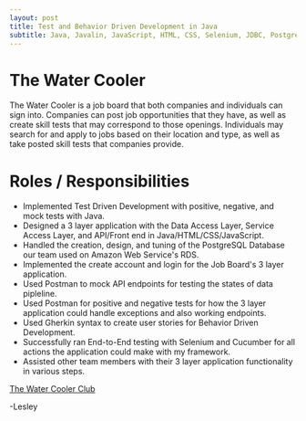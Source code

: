 ```yaml
---
layout: post
title: Test and Behavior Driven Development in Java
subtitle: Java, Javalin, JavaScript, HTML, CSS, Selenium, JDBC, PostgreSQL
---
```


# The Water Cooler 
The Water Cooler is a job board that both companies and individuals can sign into. Companies can post job opportunities that they have, as well as create skill tests that may correspond to those openings. Individuals may search for and apply to jobs based on their location and type, as well as take posted skill tests that companies provide.

# Roles / Responsibilities
* Implemented Test Driven Development with positive, negative, and mock tests with Java.
* Designed a 3 layer application with the Data Access Layer, Service Access Layer, and API/Front end in Java/HTML/CSS/JavaScript.
* Handled the creation, design, and tuning of the PostgreSQL Database our team used on Amazon Web Service's RDS.
* Implemented the create account and login for the Job Board's 3 layer application.
* Used Postman to mock API endpoints for testing the states of data pipleline.
* Used Postman for positive and negative tests for how the 3 layer application could handle exceptions and also working endpoints.
* Used Gherkin syntax to create user stories for Behavior Driven Development.
* Successfully ran End-to-End testing with Selenium and Cucumber for all actions the application could make with my framework.
* Assisted other team members with their 3 layer application functionality in various steps.

[The Water Cooler Club](https://github.com/terrainthesky-hub/watercoolerclubP2)

-Lesley
